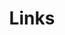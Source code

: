 ---
title: Links
links:
  - title: Misskey.io
    description: ときには愚痴こぼしたりワールド巡りしてたり
    website: https://misskey.io/@sonyakun_vr
    image: https://assets.misskey-hub.net/public/icon.png
  - title: Misskey.io
    description: 最近ミス廃になりかけなんですよね
    website: https://misskey.io/@sonyakun
    image: https://assets.misskey-hub.net/public/icon.png
  - title: VRChat
    description: 人見知りです
    website: https://vrchat.com/home/user/usr_83d25be8-b56c-48e3-bf24-3a892dcd8996
    image: https://lh3.googleusercontent.com/u/0/drive-viewer/AKGpiha_h5q00fLprQE1SYscgpG-m84BPbqwD2c5I5eeuDQqPuca27tyMoNdN-cXqB6QKtRSxXRR2cSNOF7kKPNTQD-TqJBp8OC92xo=w1920-h911
  - title: GitHub
    description: ここで色々開発したりしてる
    website: https://github.com/sonyakun
    image: https://github.githubassets.com/images/modules/logos_page/GitHub-Mark.png
  - title: 画像
    description: VRChatで撮影した画像だったりを置いてます
    website: https://vrc.sonyakun.com
    image: https://cdn.jsdelivr.net/gh/jdecked/twemoji@latest/assets/svg/1f5bc.svg
menu:
    main: 
        weight: 4
        params:
            icon: link

comments: false
---